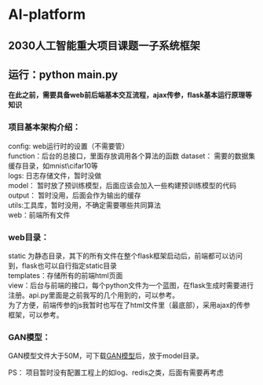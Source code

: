 # AI-platform

 ## 2030人工智能重大项目课题一子系统框架

## 运行：python main.py

 **在此之前，需要具备web前后端基本交互流程，ajax传参，flask基本运行原理等知识**

 ### 项目基本架构介绍：

 config: web运行时的设置（不需要管）  
 function：后台的总接口，里面存放调用各个算法的函数
 dataset： 需要的数据集缓存目录，如mnist\cifar10等    
 logs: 日志存储文件，暂时没做  
 model： 暂时放了预训练模型，后面应该会加入一些构建预训练模型的代码  
 output： 暂时没用，后面会作为输出的缓存  
 utils:工具库，暂时没用，不确定需要哪些共同算法  
 web：前端所有文件  

### web目录：

static 为静态目录，其下的所有文件在整个flask框架启动后，前端都可以访问到，flask也可以自行指定static目录  
templates：存储所有的前端html页面  
view：后台与前端的接口，每个python文件为一个蓝图，在flask生成时需要进行注册。api.py里面是之前我写的几个用到的，可以参考。  
为了方便，前端传参的js我暂时也写在了html文件里（最底部），采用ajax的传参框架，可以参考。

### GAN模型：

GAN模型文件大于50M，可下载[GAN模型](https://www.aliyundrive.com/s/6JJBn3NUSdR)后，放于model目录。

PS： 项目暂时没有配置工程上的如log、redis之类，后面有需要再考虑   